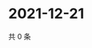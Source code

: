 # 2021-12-21

共 0 条

<!-- BEGIN WEIBO -->
<!-- 最后更新时间 Tue Dec 21 2021 12:11:54 GMT+0800 (China Standard Time) -->

<!-- END WEIBO -->
